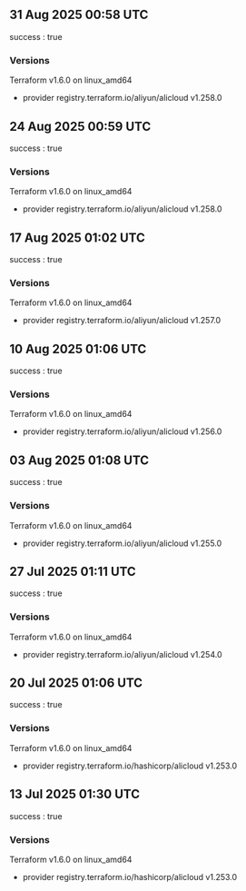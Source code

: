 ## 31 Aug 2025 00:58 UTC

success : true

### Versions

Terraform v1.6.0
on linux_amd64
+ provider registry.terraform.io/aliyun/alicloud v1.258.0

## 24 Aug 2025 00:59 UTC

success : true

### Versions

Terraform v1.6.0
on linux_amd64
+ provider registry.terraform.io/aliyun/alicloud v1.258.0

## 17 Aug 2025 01:02 UTC

success : true

### Versions

Terraform v1.6.0
on linux_amd64
+ provider registry.terraform.io/aliyun/alicloud v1.257.0

## 10 Aug 2025 01:06 UTC

success : true

### Versions

Terraform v1.6.0
on linux_amd64
+ provider registry.terraform.io/aliyun/alicloud v1.256.0

## 03 Aug 2025 01:08 UTC

success : true

### Versions

Terraform v1.6.0
on linux_amd64
+ provider registry.terraform.io/aliyun/alicloud v1.255.0

## 27 Jul 2025 01:11 UTC

success : true

### Versions

Terraform v1.6.0
on linux_amd64
+ provider registry.terraform.io/aliyun/alicloud v1.254.0

## 20 Jul 2025 01:06 UTC

success : true

### Versions

Terraform v1.6.0
on linux_amd64
+ provider registry.terraform.io/hashicorp/alicloud v1.253.0

## 13 Jul 2025 01:30 UTC

success : true

### Versions

Terraform v1.6.0
on linux_amd64
+ provider registry.terraform.io/hashicorp/alicloud v1.253.0

